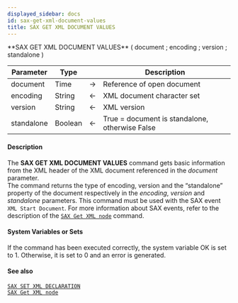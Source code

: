 ```yaml
---
displayed_sidebar: docs
id: sax-get-xml-document-values
title: SAX GET XML DOCUMENT VALUES
---
```


<!-- REF #_command_.SAX GET XML DOCUMENT VALUES.Syntax-->**SAX GET XML DOCUMENT VALUES** ( document ; encoding ; version ; standalone )<!-- END REF-->


<!-- REF #_command_.SAX GET XML DOCUMENT VALUES.Params -->
|Parameter|Type||Description|
|---------|--- |:---:|------|
|document|Time|->|Reference of open document|
|encoding|String|<-|XML document character set|
|version|String|<-|XML version|
|standalone|Boolean|<-|True = document is standalone, otherwise False|
<!-- END REF -->


#### Description



The **SAX GET XML DOCUMENT VALUES** command gets basic information from the XML header of the XML document referenced in the *document* parameter.  
The command returns the type of encoding, version and the “standalone” property of the document respectively in the *encoding*, *version* and *standalone* parameters. This command must be used with the SAX event `XML Start Document`. For more information about SAX events, refer to the description of the [`SAX Get XML node`](sax-get-xml-node.md) command.


#### System Variables or Sets



If the command has been executed correctly, the system variable OK is set to 1. Otherwise, it is set to 0 and an error is generated.  

#### See also

[`SAX SET XML DECLARATION`](sax-set-xml-declaration.md)<br/>
[`SAX Get XML node`](sax-get-xml-node.md)
